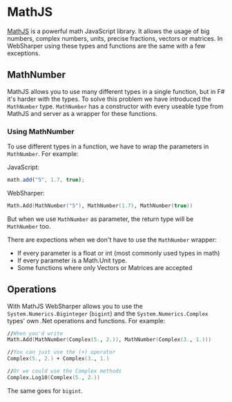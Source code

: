 # MathJS

[MathJS](http://mathjs.org/) is a powerful math JavaScript library. It allows the usage of big numbers, complex numbers, units, precise fractions, vectors or matrices. In WebSharper using these types and functions are the same with a few exceptions.

## MathNumber

MathJS allows you to use many different types in a single function, but in F# it's harder with the types. To solve this problem we have introduced the `MathNumber` type. `MathNumber` has a constructor with every useable type from MathJS and server as a wrapper for these functions.

### Using MathNumber

To use different types in a function, we have to wrap the parameters in `MathNumber`. For example:

JavaScript:
```js
math.add("5", 1.7, true);
```

WebSharper:
```fsharp
Math.Add(MathNumber("5"), MathNumber(1.7), MathNumber(true))
```

But when we use `MathNumber` as parameter, the return type will be `MathNumber` too.

There are expections when we don't have to use the `MathNumber` wrapper:
- If every parameter is a float or int (most commonly used types in math)
- If every parameter is a Math.Unit type.
- Some functions where only Vectors or Matrices are accepted

## Operations

With MathJS WebSharper allows you to use the `System.Numerics.Biginteger` (`bigint`) and the `System.Numerics.Complex` types' own .Net operations and functions. For example:

```fsharp
//When you'd write
Math.Add(MathNumber(Complex(5., 2.)), MathNumber(Complex(3., 1.)))

//You can just use the (+) operator
Complex(5., 2.) + Complex(3., 1.)

//Or we could use the Complex methods
Complex.Log10(Complex(5., 2.))
```

The same goes for `bigint`.